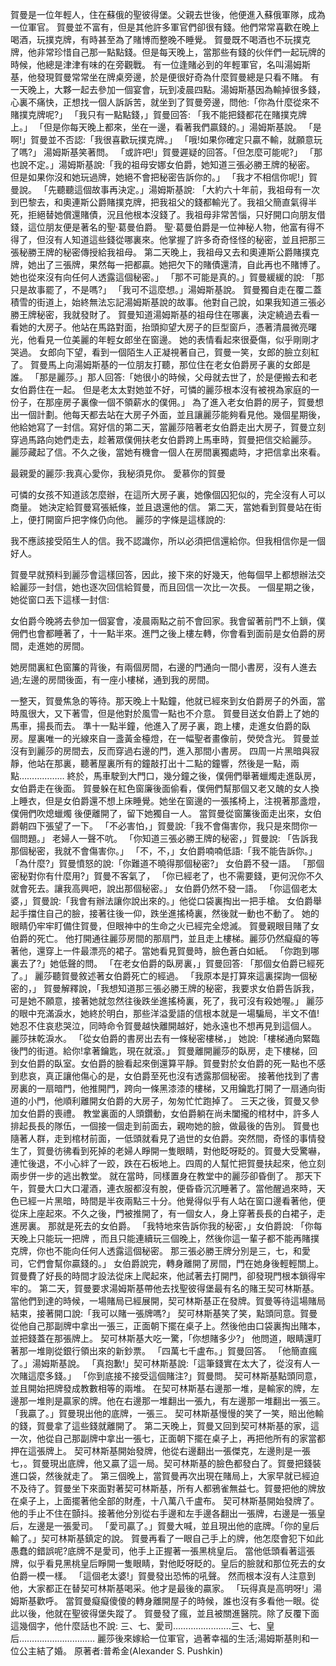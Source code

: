 賀曼是一位年輕人，住在蘇俄的聖彼得堡。父親去世後，他便進入蘇俄軍隊，成為一位軍官。
賀曼並不富有，但是其他許多軍官們卻很有錢。他們常常喜歡在晚上喝酒，玩撲克牌，有時甚至為了賭博而整晚不睡覺。
賀曼既不喝酒也不玩撲克牌，他非常珍惜自己那一點點錢。但是每天晚上，當那些有錢的伙伴們一起玩牌的時候，他總是津津有味的在旁觀戰。
有一位逢賭必到的年輕軍官，名叫湯姆斯基，他發現賀曼常常坐在牌桌旁邊，於是便很好奇為什麼賀曼總是只看不賭。
有一天晚上，大夥一起去參加一個宴會，玩到凌晨四點。湯姆斯基因為輸掉很多錢，心裏不痛快，正想找一個人訴訴苦，就坐到了賀曼旁邊，問他:「你為什麼從來不賭撲克牌呢?」
「我只有一點點錢，」賀曼回答:
「我不能把錢都花在賭撲克牌上。」
「但是你每天晚上都來，坐在一邊，看著我們贏錢的。」湯姆斯基說。
「是啊!」賀曼並不否認:「我很喜歡玩撲克牌。」
「哦!如果你確定只贏不輸，就願意玩了嗎?」
湯姆斯基笑著問。
「或許吧!」賀曼遲疑的回答。「但怎麼可能呢?」
「那也說不定。」湯姆斯基說:「我的祖母安娜女伯爵，她知道三張必勝王牌的秘密。
但是如果你沒和她玩過牌，她絕不會把秘密告訴你的。」
「我才不相信你呢!」賀曼說。
「先聽聽這個故事再決定。」湯姆斯基說:
「大約六十年前，我祖母有一次到巴黎去，和奧連斯公爵賭撲克牌，把我祖父的錢都輸光了。我祖父簡直氣得半死，拒絕替她償還賭債，況且他根本沒錢了。我祖母非常苦惱，只好開口向朋友借錢，這位朋友便是著名的聖‧葛曼伯爵。
聖‧葛曼伯爵是一位神秘人物，他富有得不得了，但沒有人知道這些錢從哪裏來。他掌握了許多奇奇怪怪的秘密，並且把那三張秘勝王牌的秘密傳授給我祖母。
第二天晚上，我祖母又去和奧連斯公爵賭撲克牌，她出了三張牌，果然每一把都贏。她把欠下的賭債還清，自此再也不賭博了。
她也從來沒有向任何人透露這個秘密。」
「那不可能是真的。」賀曼緩緩的說:
「那只是故事罷了，不是嗎?」
「我可不這麼想。」湯姆斯基說。
賀曼獨自走在覆二蓋積雪的街道上，始終無法忘記湯姆斯基說的故事。他對自己說，如果我知道三張必勝王牌秘密，我就發財了。
賀曼知道湯姆斯基的祖母住在哪裏，決定繞過去看一看她的大房子。他站在馬路對面，抬頭抑望大房子的巨型窗戶，憑著清晨微亮曙光，他看見一位美麗的年輕女郎坐在窗邊。
她的表情看起來很憂傷，似乎剛剛才哭過。
女郎向下望，看到一個陌生人正凝視著自己，賀曼一笑，女郎的臉立刻紅了。
賀曼馬上向湯姆斯基的一位朋友打聽，那位住在老女伯爵房子裏的女郎是誰。
「那是麗莎。」那人回答:「她很小的時候，父母就去世了，於是便搬去和老女伯爵住在一起。
但是老太太對她並不好，可憐的麗莎根本沒有被視為家庭的一份子，在那座房子裏像一個不領薪水的僕佣。」
為了進入老女伯爵的房子，賀曼想出一個計劃。他每天都去站在大房子外面，並且讓麗莎能夠看見他。幾個星期後，他給她寫了一封信。寫好信的第二天，當麗莎陪著老女伯爵走出大房子，賀曼立刻穿過馬路向她們走去，趁著眾僕佣扶老女伯爵跨上馬車時，賀曼把信交給麗莎。
麗莎藏起了信。不久之後，當她有機會一個人在房間裏獨處時，才把信拿出來看。

最親愛的麗莎:我真心愛你，我秘須見你。
愛慕你的賀曼

可憐的女孩不知道該怎麼辦，在這所大房子裏，她像個囚犯似的，完全沒有人可以商量。
她決定給賀曼寫張紙條，並且退還他的信。
第二天，當她看到賀曼站在街上，便打開窗戶把字條仍向他。
麗莎的字條是這樣說的:

我不應該接受陌生人的信。我不認識你，所以必須把信還給你。但我相信你是一個好人。

賀曼早就預料到麗莎會這樣回答，因此，接下來的好幾天，他每個早上都想辦法交給麗莎一封信，她也逐次回信給賀曼，而且回信一次比一次長。
一個星期之後，她從窗口丟下這樣一封信:

女伯爵今晚將去參加一個宴會，凌晨兩點之前不會回家。我會留著前門不上鎖，僕佣們也會都睡著了，十一點半來。進門之後上樓左轉，你會看到面前是女伯爵的房間，走進她的房間。

她房間裏紅色窗簾的背後，有兩個房間，右邊的門通向一間小書房，沒有人進去過;左邊的房間後面，有一座小樓梯，通到我的房間。

一整天，賀曼焦急的等待。那天晚上十點鐘，他就已經來到女伯爵房子的外面，當時風很大，又下著雪，但是他對於風雪一點也不介意。
賀曼目送女伯爵上了她的馬車，揚長而去。
準十一點半鐘，他進入了房子裏，跑上樓，走進女伯爵的臥房。屋裏唯一的光線來自一盞黃金檯燈，在一幅聖者畫像前，熒熒含光。
賀曼並沒有到麗莎的房間去，反而穿過右邊的門，進入那間小書房。
四周一片黑暗與寂靜，他站在那裏，聽著屋裏所有的鐘敲打出十二點的鐘響，然後是一點，兩點………………
終於，馬車駛到大門口，幾分鐘之後，僕佣們舉著蠟燭走進臥房，女伯爵走在後面。
賀曼躲在紅色窗廉後面偷看，僕佣們幫那個又老又醜的女人換上睡衣，但是女伯爵還不想上床睡覺。她坐在窗邊的一張搖椅上，注視著那盞燈，僕佣們吹熄蠟燭 後便離開了，留下她獨自一人。
當賀曼從窗簾後面走出來，女伯爵朝四下張望了一下。
「不必害怕，」賀曼說:「我不會傷害你，我只是來問你一個問題。」
老婦人一聲不吭。
「你知道三張必勝王牌的秘密，」賀曼說:
「告訴我那個秘密，我就不會傷害你。」
「不，不，」女伯爵喃喃低語:「我不能告訴你。」
「為什麼?」賀曼憤怒的說:「你難道不曉得那個秘密?」
女伯爵不發一語。
「那個密秘對你有什麼用?」賀曼不客氣了，
「你已經老了，也不需要錢，更何況你不久就會死去。讓我高興吧，說出那個秘密。」
女伯爵仍然不發一語。
「你這個老太婆，」賀曼說:「我會有辦法讓你說出來的。」他從口袋裏掏出一把手槍。
女伯爵舉起手擋住自己的臉，接著往後一仰，跌坐進搖椅裏，然後就一動也不動了。
她的眼睛仍牢牢盯備住賀曼，但眼神中的生命之火已經完全熄滅。
賀曼親眼目賭了女伯爵的死亡。
他打開通往麗莎房間的那扇門，並且走上樓梯。麗莎仍然癡癡的等著他，還穿上一件最漂亮的裙子。當她看見賀曼時，臉色蒼白如紙。
「你跑到哪裏去了?」她低聲的問。
「在老女伯爵的臥房裏，」賀曼回答:
「那個女伯爵已經死了。」
麗莎聽賀曼敘述著女伯爵死亡的經過。
「我原本是打算來這裏探詢一個秘密的，」
賀曼解釋說，「我想知道那三張必勝王牌的秘密，我要求女伯爵告訴我，可是她不願意，接著她就忽然往後跌坐進搖椅裏，死了，我可沒有殺她喔。」
麗莎的眼中充滿淚水，她終於明白，那些洋溢愛語的信根本就是一場騙局，半文不值!她忍不住哀悲哭泣，同時命令賀曼越快離開越好，她永遠也不想再見到這個人。
麗莎抹乾淚水。
「從女伯爵的書房出去有一條秘密樓梯，」
她說:「樓梯通向緊臨後門的街道。給你!拿著鑰匙，現在就滾。」
賀曼離開麗莎的臥房，走下樓梯，回到女伯爵的臥室。女伯爵的臉看起來倒還算平靜。賀曼對於女伯爵的死一點也不感到悲哀，真正讓他傷心的是，女伯爵至死也沒有透露那個秘密。
接著他找到了書房裏的一扇暗門，他推開門，跨向一條黑漆漆的樓梯，又用鑰匙打開了一扇通向街道的小門，他順利離開女伯爵的大房子，匆匆忙忙跑掉了。
三天之後，賀曼又參加女伯爵的喪禮。
教堂裏面的人頭鑽動，女伯爵躺在尚未闔攏的棺材中，許多人排起長長的隊伍，一個接一個走到前面去，親吻她的臉，做最後的告別。
賀曼也隨著人群，走到棺材前面，一低頭就看見了過世的女伯爵。突然間，奇怪的事情發生了，賀曼彷彿看到死掉的老婦人睜開一隻眼睛，對他眨呀眨的。賀曼大受驚嚇，連忙後退，不小心絆了一跤，跌在石板地上。四周的人幫忙把賀曼扶起來，他立刻兩步併一步的逃出教堂。
就在當時，同樣置身在教堂中的麗莎卻昏倒了。
那天下午，賀曼大口大口灌酒，連衣服都沒有脫，便昏昏沉沉睡著了。當他醒過來時，天色已經一片黑暗，時間是半夜兩點三十分。他覺得似乎有人站在窗口邊看著他，便從床上座起來。不久之後，門被推開了，有一個女人，身上穿著長長的白裙子，走進房裏。
那就是死去的女伯爵。
「我特地來告訴你我的秘密，」女伯爵說:
「你每天晚上只能玩一把牌 ，而且只能連續玩三個晚上，然後你這一輩子都不能再賭撲克牌，你也不能向任何人透露這個秘密。
那三張必勝王牌分別是三，七，和愛司，它們會幫你贏錢的。」
女伯爵說完，轉身離開了房間，門在她身後輕輕關上。賀曼費了好長的時間才設法從床上爬起來，他試著去打開門，卻發現門根本鎖得牢牢的。
第二天，賀曼要求湯姆斯基帶他去找聖彼得堡最有名的賭王契可林斯基。當他們到達的時候，一場賭局已經展開，契可林斯基正在發牌。賀曼等待這場賭局結束，接著開口說:「我可以賭一張牌嗎?」
契可林斯基笑了笑，點頭同意。賀曼從他自己那副牌中拿出一張三，正面朝下擺在桌子上。然後他由口袋裏掏出賭本，並把錢蓋在那張牌上。
契可林斯基大吃一驚，「你想賭多少?」
他問道，眼睛還盯著那一堆剛從銀行領出來的新鈔票。
「四萬七千盧布。」賀曼回答。
「他簡直瘋了。」湯姆斯基說。
「真抱歉!」契可林斯基說:「這筆錢實在太大了，從沒有人一次賭這麼多錢。」
「你到底接不接受這個賭注?」賀曼問。
契可林斯基點頭同意，並且開始把牌發成教數相等的兩堆。
在契可林斯基右邊那一堆，是輸家的牌，左邊那一堆則是贏家的牌。他在右邊那一堆翻出一張九，有左邊那一堆翻出一張三。
「我贏了。」賀曼現出他的底牌，一張三。
契可林斯基慢慢的笑了一笑，賠出他輸的錢，賀曼拿了這些錢就離開了。
第二天晚上，賀曼又回到契可林斯基的家，這一次，他從自己那副牌中拿出一張七，正面朝下擺在桌子上，再把他所有的家當都押在這張牌上。
契可林斯基開始發牌，他從右邊翻出一張傑克，左邊則是一張七，。賀曼現出底牌，他又贏了這一局。契可林斯基的臉色都發白了。賀曼把錢裝進口袋，然後就走了。
第三個晚上，當賀曼再次出現在賭局上，大家早就已經迫不及待了。賀曼坐下來面對著契可林斯基，所有人都鴉雀無益七。賀曼把他的牌放在桌子上，上面擺著他全部的財產，十八萬八千盧布。
契可林斯基開始發牌了。他的手止不住在顫抖。接著他分別從右手邊和左手邊各翻出一張牌，右邊是一張皇后，左邊是一張愛司。
「愛司贏了。」賀曼大喊，並且現出他的底牌。「你的皇后輸了。」契可林斯基鎮定的說。
賀曼再看了一眼自己手上的牌，他怎麼會犯下如此愚蠢的錯誤呢?底牌不是愛司，他手上正握著一張黑桃皇后。
當他低頭看著這張牌，似乎看見黑桃皇后睜開一隻眼睛，對他眨呀眨的。皇后的臉就和那位死去的女伯爵一模一樣。
「這個老太婆!」賀曼發出恐怖的吼聲。
然而根本沒有人注意到他，大家都正在替契可林斯基喝采。他才是最後的贏家。
「玩得真是高明呀!」湯姆斯基歡呼。
當賀曼癡癡傻傻的轉身離開屋子的時候，誰也沒有多看他一眼。從此以後，他就在聖彼得堡失蹤了。
賀曼發了瘋，並且被關進醫院。除了反覆下面這幾個字，他什麼話也不說:
三、七、愛司…………………..三、七、皇后…………………………
麗莎後來嫁給一位軍官，過著幸福的生活;湯姆斯基則和一位公主結了婚。
原著者:普希金(Alexander S. Pushkin)
 
 











    